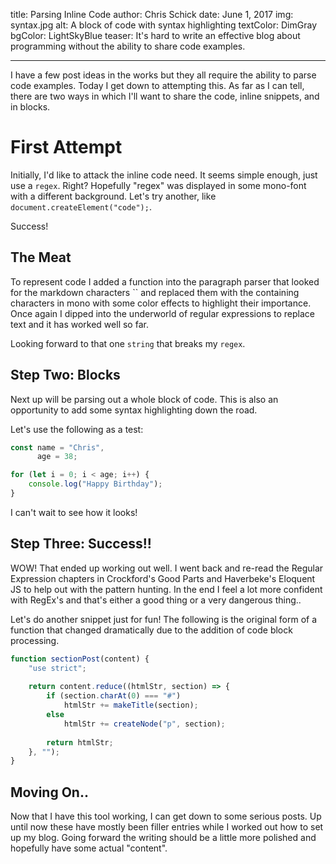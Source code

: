 title: Parsing Inline Code
author: Chris Schick
date: June 1, 2017
img: syntax.jpg
alt: A block of code with syntax highlighting
textColor: DimGray
bgColor: LightSkyBlue
teaser: It's hard to write an effective blog about programming without the ability to share code examples.

---

I have a few post ideas in the works but they all require the ability to parse code examples. Today I get down to attempting this. As far as I can tell, there are two ways in which I'll want to share the code, inline snippets, and in blocks.

# First Attempt

Initially, I'd like to attack the inline code need. It seems simple enough, just use a `regex`. Right? Hopefully "regex" was displayed in some mono-font with a different background. Let's try another, like `document.createElement("code");`.

Success!

## The Meat

To represent code I added a function into the paragraph parser that looked for the markdown characters `` and replaced them with the containing characters in mono with some color effects to highlight their importance. Once again I dipped into the underworld of regular expressions to replace text and it has worked well so far.

Looking forward to that one `string` that breaks my `regex`.

## Step Two: Blocks

Next up will be parsing out a whole block of code. This is also an opportunity to add some syntax highlighting down the road.

Let's use the following as a test:
```javascript
const name = "Chris",
      age = 38;

for (let i = 0; i < age; i++) {
    console.log("Happy Birthday");
}
```

I can't wait to see how it looks!

## Step Three: Success!!

WOW! That ended up working out well. I went back and re-read the Regular Expression chapters in Crockford's Good Parts and Haverbeke's Eloquent JS to help out with the pattern hunting. In the end I feel a lot more confident with RegEx's and that's either a good thing or a very dangerous thing..

Let's do another snippet just for fun! The following is the original form of a function that changed dramatically due to the addition of code block processing.

```javascript
function sectionPost(content) {
    "use strict";
 
    return content.reduce((htmlStr, section) => {
        if (section.charAt(0) === "#")
            htmlStr += makeTitle(section);
        else
            htmlStr += createNode("p", section);
 
        return htmlStr;
    }, "");
}
```

## Moving On..

Now that I have this tool working, I can get down to some serious posts. Up until now these have mostly been filler entries while I worked out how to set up my blog. Going forward the writing should be a little more polished and hopefully have some actual "content".
